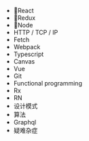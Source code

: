 * 🎈React
* 🎈Redux
* 🎈Node
* HTTP / TCP / IP
* Fetch
* Webpack
* Typescript
* Canvas
* Vue
* Git
* Functional programming
* Rx
* RN
* 设计模式
* 算法
* Graphql
* 疑难杂症
